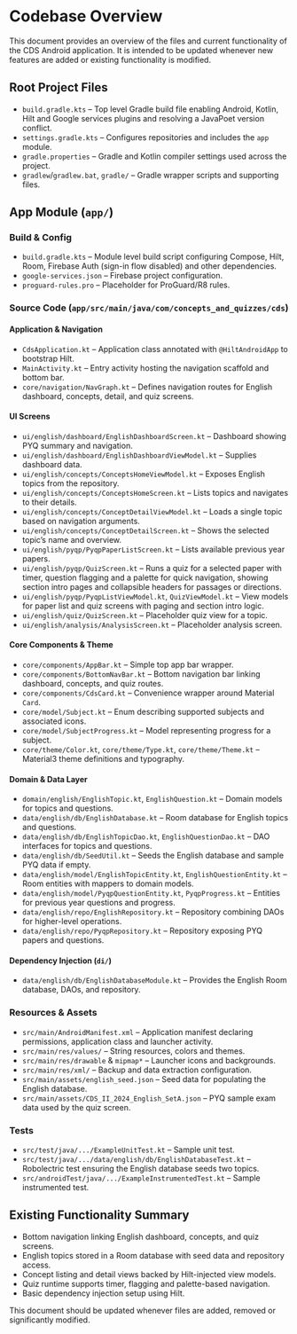 # Codebase Overview

This document provides an overview of the files and current functionality of the CDS Android application.
It is intended to be updated whenever new features are added or existing functionality is modified.

## Root Project Files

- `build.gradle.kts` – Top level Gradle build file enabling Android, Kotlin, Hilt and Google services plugins and resolving a JavaPoet version conflict.
- `settings.gradle.kts` – Configures repositories and includes the `app` module.
- `gradle.properties` – Gradle and Kotlin compiler settings used across the project.
- `gradlew`/`gradlew.bat`, `gradle/` – Gradle wrapper scripts and supporting files.

## App Module (`app/`)

### Build & Config
- `build.gradle.kts` – Module level build script configuring Compose, Hilt, Room, Firebase Auth (sign-in flow disabled) and other dependencies.
- `google-services.json` – Firebase project configuration.
- `proguard-rules.pro` – Placeholder for ProGuard/R8 rules.

### Source Code (`app/src/main/java/com/concepts_and_quizzes/cds`)

#### Application & Navigation
- `CdsApplication.kt` – Application class annotated with `@HiltAndroidApp` to bootstrap Hilt.
- `MainActivity.kt` – Entry activity hosting the navigation scaffold and bottom bar.
- `core/navigation/NavGraph.kt` – Defines navigation routes for English dashboard, concepts, detail, and quiz screens.

#### UI Screens
- `ui/english/dashboard/EnglishDashboardScreen.kt` – Dashboard showing PYQ summary and navigation.
- `ui/english/dashboard/EnglishDashboardViewModel.kt` – Supplies dashboard data.
- `ui/english/concepts/ConceptsHomeViewModel.kt` – Exposes English topics from the repository.
- `ui/english/concepts/ConceptsHomeScreen.kt` – Lists topics and navigates to their details.
- `ui/english/concepts/ConceptDetailViewModel.kt` – Loads a single topic based on navigation arguments.
- `ui/english/concepts/ConceptDetailScreen.kt` – Shows the selected topic’s name and overview.
- `ui/english/pyqp/PyqpPaperListScreen.kt` – Lists available previous year papers.
- `ui/english/pyqp/QuizScreen.kt` – Runs a quiz for a selected paper with timer, question flagging and a palette for quick navigation, showing section intro pages and collapsible headers for passages or directions.
- `ui/english/pyqp/PyqpListViewModel.kt`, `QuizViewModel.kt` – View models for paper list and quiz screens with paging and section intro logic.
- `ui/english/quiz/QuizScreen.kt` – Placeholder quiz view for a topic.
- `ui/english/analysis/AnalysisScreen.kt` – Placeholder analysis screen.

#### Core Components & Theme
- `core/components/AppBar.kt` – Simple top app bar wrapper.
- `core/components/BottomNavBar.kt` – Bottom navigation bar linking dashboard, concepts, and quiz routes.
- `core/components/CdsCard.kt` – Convenience wrapper around Material `Card`.
- `core/model/Subject.kt` – Enum describing supported subjects and associated icons.
- `core/model/SubjectProgress.kt` – Model representing progress for a subject.
- `core/theme/Color.kt`, `core/theme/Type.kt`, `core/theme/Theme.kt` – Material3 theme definitions and typography.

#### Domain & Data Layer
- `domain/english/EnglishTopic.kt`, `EnglishQuestion.kt` – Domain models for topics and questions.
- `data/english/db/EnglishDatabase.kt` – Room database for English topics and questions.
- `data/english/db/EnglishTopicDao.kt`, `EnglishQuestionDao.kt` – DAO interfaces for topics and questions.
- `data/english/db/SeedUtil.kt` – Seeds the English database and sample PYQ data if empty.
- `data/english/model/EnglishTopicEntity.kt`, `EnglishQuestionEntity.kt` – Room entities with mappers to domain models.
- `data/english/model/PyqpQuestionEntity.kt`, `PyqpProgress.kt` – Entities for previous year questions and progress.
- `data/english/repo/EnglishRepository.kt` – Repository combining DAOs for higher-level operations.
- `data/english/repo/PyqpRepository.kt` – Repository exposing PYQ papers and questions.

#### Dependency Injection (`di/`)
- `data/english/db/EnglishDatabaseModule.kt` – Provides the English Room database, DAOs, and repository.

### Resources & Assets
- `src/main/AndroidManifest.xml` – Application manifest declaring permissions, application class and launcher activity.
- `src/main/res/values/` – String resources, colors and themes.
- `src/main/res/drawable` & `mipmap*` – Launcher icons and backgrounds.
- `src/main/res/xml/` – Backup and data extraction configuration.
- `src/main/assets/english_seed.json` – Seed data for populating the English database.
- `src/main/assets/CDS_II_2024_English_SetA.json` – PYQ sample exam data used by the quiz screen.

### Tests
- `src/test/java/.../ExampleUnitTest.kt` – Sample unit test.
- `src/test/java/.../data/english/db/EnglishDatabaseTest.kt` – Robolectric test ensuring the English database seeds two topics.
- `src/androidTest/java/.../ExampleInstrumentedTest.kt` – Sample instrumented test.

## Existing Functionality Summary
- Bottom navigation linking English dashboard, concepts, and quiz screens.
- English topics stored in a Room database with seed data and repository access.
- Concept listing and detail views backed by Hilt-injected view models.
- Quiz runtime supports timer, flagging and palette-based navigation.
- Basic dependency injection setup using Hilt.

This document should be updated whenever files are added, removed or significantly modified.

